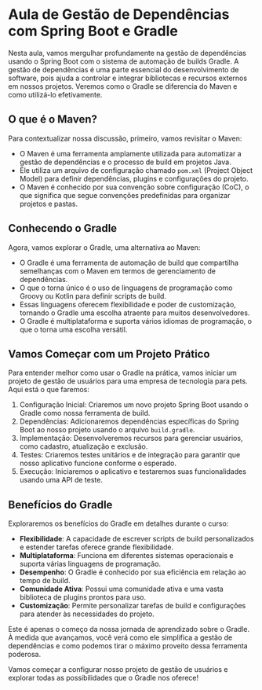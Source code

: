 # Aula de Gestão de Dependências com Spring Boot e Gradle

Nesta aula, vamos mergulhar profundamente na gestão de dependências usando o Spring Boot com o sistema de automação de builds Gradle. A gestão de dependências é uma parte essencial do desenvolvimento de software, pois ajuda a controlar e integrar bibliotecas e recursos externos em nossos projetos. Veremos como o Gradle se diferencia do Maven e como utilizá-lo efetivamente.

## O que é o Maven?

Para contextualizar nossa discussão, primeiro, vamos revisitar o Maven:

- O Maven é uma ferramenta amplamente utilizada para automatizar a gestão de dependências e o processo de build em projetos Java.
- Ele utiliza um arquivo de configuração chamado `pom.xml` (Project Object Model) para definir dependências, plugins e configurações do projeto.
- O Maven é conhecido por sua convenção sobre configuração (CoC), o que significa que segue convenções predefinidas para organizar projetos e pastas.

## Conhecendo o Gradle

Agora, vamos explorar o Gradle, uma alternativa ao Maven:

- O Gradle é uma ferramenta de automação de build que compartilha semelhanças com o Maven em termos de gerenciamento de dependências.
- O que o torna único é o uso de linguagens de programação como Groovy ou Kotlin para definir scripts de build.
- Essas linguagens oferecem flexibilidade e poder de customização, tornando o Gradle uma escolha atraente para muitos desenvolvedores.
- O Gradle é multiplataforma e suporta vários idiomas de programação, o que o torna uma escolha versátil.

## Vamos Começar com um Projeto Prático

Para entender melhor como usar o Gradle na prática, vamos iniciar um projeto de gestão de usuários para uma empresa de tecnologia para pets. Aqui está o que faremos:

1. Configuração Inicial: Criaremos um novo projeto Spring Boot usando o Gradle como nossa ferramenta de build.
2. Dependências: Adicionaremos dependências específicas do Spring Boot ao nosso projeto usando o arquivo `build.gradle`.
3. Implementação: Desenvolveremos recursos para gerenciar usuários, como cadastro, atualização e exclusão.
4. Testes: Criaremos testes unitários e de integração para garantir que nosso aplicativo funcione conforme o esperado.
5. Execução: Iniciaremos o aplicativo e testaremos suas funcionalidades usando uma API de teste.

## Benefícios do Gradle

Exploraremos os benefícios do Gradle em detalhes durante o curso:

- **Flexibilidade**: A capacidade de escrever scripts de build personalizados e estender tarefas oferece grande flexibilidade.
- **Multiplataforma**: Funciona em diferentes sistemas operacionais e suporta várias linguagens de programação.
- **Desempenho**: O Gradle é conhecido por sua eficiência em relação ao tempo de build.
- **Comunidade Ativa**: Possui uma comunidade ativa e uma vasta biblioteca de plugins prontos para uso.
- **Customização**: Permite personalizar tarefas de build e configurações para atender às necessidades do projeto.

Este é apenas o começo da nossa jornada de aprendizado sobre o Gradle. À medida que avançamos, você verá como ele simplifica a gestão de dependências e como podemos tirar o máximo proveito dessa ferramenta poderosa.

Vamos começar a configurar nosso projeto de gestão de usuários e explorar todas as possibilidades que o Gradle nos oferece!

